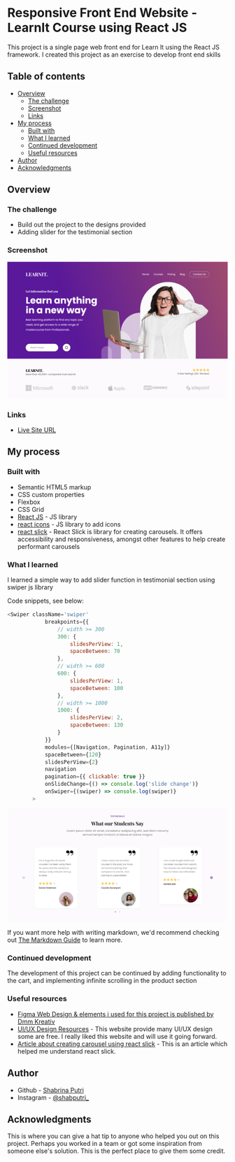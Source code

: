 # Responsive Front End Website - LearnIt Course using React JS
This project is a single page web front end for Learn It using the React JS framework. I created this project as an exercise to develop front end skills

## Table of contents

- [Overview](#overview)
  - [The challenge](#the-challenge)
  - [Screenshot](#screenshot)
  - [Links](#links)
- [My process](#my-process)
  - [Built with](#built-with)
  - [What I learned](#what-i-learned)
  - [Continued development](#continued-development)
  - [Useful resources](#useful-resources)
- [Author](#author)
- [Acknowledgments](#acknowledgments)


## Overview

### The challenge

- Build out the project to the designs provided
- Adding slider for the testimonial section

### Screenshot

![Design preview for LearnIt landing page](./src/images/header-learnit.png)

### Links
- [Live Site URL](https://visionary-queijadas-b6b2ca.netlify.app/)

## My process

### Built with

- Semantic HTML5 markup
- CSS custom properties
- Flexbox
- CSS Grid
- [React JS](https://reactjs.org/) - JS library
- [react icons](https://react-icons.github.io/react-icons/) - JS library to add icons
- [react slick](https://react-slick.neostack.com/) - React Slick is library for creating carousels. It offers accessibility and responsiveness, amongst other features to help create performant carousels


### What I learned

I learned a simple way to add slider function in testimonial section using swiper js library

Code snippets, see below:
```js
<Swiper className='swiper'
            breakpoints={{
                // width >= 300
                300: {
                    slidesPerView: 1,
                    spaceBetween: 70
                },
                // width >= 600
                600: {
                    slidesPerView: 1,
                    spaceBetween: 100
                },
                // width >= 1000
                1000: {
                    slidesPerView: 2,
                    spaceBetween: 130
                }
            }}
            modules={[Navigation, Pagination, A11y]}
            spaceBetween={120}
            slidesPerView={2}
            navigation
            pagination={{ clickable: true }}
            onSlideChange={() => console.log('slide change')}
            onSwiper={(swiper) => console.log(swiper)}
        >
```

![Overview for testimonials section](./src/images/testimonials-learnit.png)

If you want more help with writing markdown, we'd recommend checking out [The Markdown Guide](https://www.markdownguide.org/) to learn more.


### Continued development
The development of this project can be continued by adding functionality to the cart, and implementing infinite scrolling in the product section

### Useful resources
- [Figma Web Design & elements i used for this project is published by Dmm Kreativ](https://ui8.net/dmm-kreativ/products/uniquepages?status=7)
- [UI/UX Design Resources](https://ui8.net/) - This website provide many UI/UX design some are free. I really liked this website and will use it going forward.
- [Article about creating carousel using react slick](https://blog.logrocket.com/create-carousel-react-slick/) - This is an article which helped me understand react slick.


## Author

- Github - [Shabrina Putri](https://github.com/shabrina12/)
- Instagram - [@shabputri_](https://www.twitter.com/yourusername)


## Acknowledgments

This is where you can give a hat tip to anyone who helped you out on this project. Perhaps you worked in a team or got some inspiration from someone else's solution. This is the perfect place to give them some credit.

